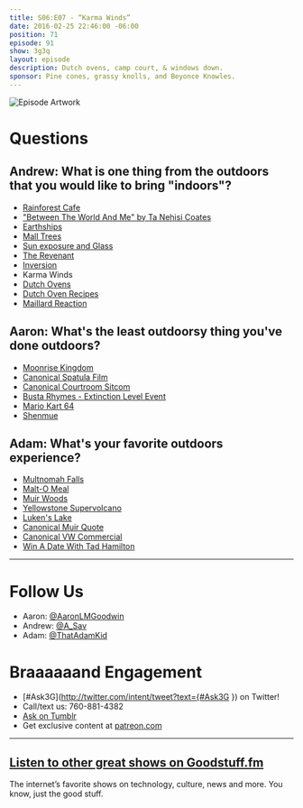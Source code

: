 ```yaml
---
title: S06:E07 - “Karma Winds”
date: 2016-02-25 22:46:00 -06:00
position: 71
episode: 91
show: 3g3q
layout: episode
description: Dutch ovens, camp court, & windows down.
sponsor: Pine cones, grassy knolls, and Beyonce Knowles.
---
```


![Episode Artwork][1]

# Questions

## Andrew: What is one thing from the outdoors that you would like to bring "indoors"?

* [Rainforest Cafe][2]
* ["Between The World And Me" by Ta Nehisi Coates][3]
* [Earthships][4]
* [Mall Trees][5]
* [Sun exposure and Glass][6]
* [The Revenant][7]
* [Inversion][8]
* Karma Winds
* [Dutch Ovens][9]
* [Dutch Oven Recipes][10]
* [Maillard Reaction][11]

## Aaron: What's the least outdoorsy thing you've done outdoors?

* [Moonrise Kingdom][12]
* [Canonical Spatula Film][13]
* [Canonical Courtroom Sitcom][14]
* [Busta Rhymes - Extinction Level Event][15]
* [Mario Kart 64][16]
* [Shenmue][17]

## Adam: What's your favorite outdoors experience?

* [Multnomah Falls][18]
* [Malt-O Meal][19]
* [Muir Woods][20]
* [Yellowstone Supervolcano][21]
* [Luken's Lake][22]
* [Canonical Muir Quote][23]
* [Canonical VW Commercial][24]
* [Win A Date With Tad Hamilton][25]

***

# Follow Us
* Aaron: [@AaronLMGoodwin](http://twitter.com/aaronlmgoodwin)
* Andrew: [@A_Sav](http://twitter.com/a_sav)
* Adam: [@ThatAdamKid](http://twitter.com/thatadamkid)

# Braaaaaand Engagement
* [#Ask3G](http://twitter.com/intent/tweet?text={#Ask3G }) on Twitter!
* Call/text us: 760-881-4382
* [Ask on Tumblr](http://3g3q.co/ask)
* Get exclusive content at [patreon.com](http://www.patreon.com/3g3q)

***

## [Listen to other great shows on Goodstuff.fm](http://goodstuff.fm/)
The internet’s favorite shows on technology, culture, news and more. You know, just the good stuff.

[1]: http://l.gdwn.co/Qq3s.jpg
[2]: http://www.rainforestcafe.com/
[3]: http://www.amazon.com/Between-World-Me-Ta-Nehisi-Coates/dp/0812993543
[4]: http://earthship.com/
[5]: http://bit.ly/1Q5VlaO
[6]: http://www.marksdailyapple.com/sun-exposure-glass-vitamin-d-uva-uvb/
[7]: http://www.imdb.com/title/tt1663202/
[8]: http://bit.ly/1Q5URBs
[9]: https://en.wikipedia.org/wiki/Dutch_oven
[10]: http://www.dutchovendude.com/dutch-oven-recipes.asp
[11]: https://en.wikipedia.org/wiki/Maillard_reaction
[12]: http://www.imdb.com/title/tt1748122/
[13]: http://www.imdb.com/title/tt0098546/
[14]: http://www.imdb.com/title/tt0086770/
[15]: http://bit.ly/1QepRMg
[16]: https://en.wikipedia.org/wiki/Mario_Kart_64
[17]: https://en.wikipedia.org/wiki/Shenmue
[18]: http://bit.ly/1RuGyY4
[19]: http://www.maltomeal.com/
[20]: http://www.nps.gov/muwo/index.htm
[21]: http://www.dailymail.co.uk/sciencetech/article-3189619/What-happen-Yellowstone-s-supervolcano-erupted-Experts-warn-90-000-immediate-deaths-nuclear-winter-US.html
[22]: http://www.everytrail.com/guide/lukens-lake
[23]: http://www.goodreads.com/quotes/658330-i-am-losing-precious-days-i-am-degenerating-into-a
[24]: https://youtu.be/BIOW9fLT9eY
[25]: http://www.imdb.com/title/tt0335559/
[26]: http://twitter.com/aaronlmgoodwin
[27]: http://twitter.com/a_sav
[28]: http://twitter.com/thatadamkid
[29]: http://3g3q.co/ask
[30]: http://www.patreon.com/3g3q
[31]: http://goodstuff.fm/3g3q/
